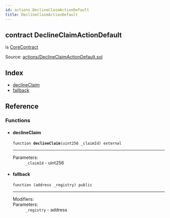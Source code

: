 ```yaml
---
id: actions_DeclineClaimActionDefault
title: DeclineClaimActionDefault
---
```


<div class="contract-doc"><div class="contract"><h2 class="contract-header"><span class="contract-kind">contract</span> DeclineClaimActionDefault</h2><p class="base-contracts"><span>is</span> <a href="shared_CoreContract.html">CoreContract</a></p><div class="source">Source: <a href="/blob/v1.0.0/contracts/actions/DeclineClaimActionDefault.sol" target="_blank">actions/DeclineClaimActionDefault.sol</a></div></div><div class="index"><h2>Index</h2><ul><li><a href="actions_DeclineClaimActionDefault.html#declineClaim">declineClaim</a></li><li><a href="actions_DeclineClaimActionDefault.html#">fallback</a></li></ul></div><div class="reference"><h2>Reference</h2><div class="functions"><h3>Functions</h3><ul><li><div class="item function"><span id="declineClaim" class="anchor-marker"></span><h4 class="name">declineClaim</h4><div class="body"><code class="signature">function <strong>declineClaim</strong><span>(uint256 _claimId) </span><span>external </span></code><hr/><dl><dt><span class="label-parameters">Parameters:</span></dt><dd><div><code>_claimId</code> - uint256</div></dd></dl></div></div></li><li><div class="item function"><span id="fallback" class="anchor-marker"></span><h4 class="name">fallback</h4><div class="body"><code class="signature">function <strong></strong><span>(address _registry) </span><span>public </span></code><hr/><dl><dt><span class="label-modifiers">Modifiers:</span></dt><dd></dd><dt><span class="label-parameters">Parameters:</span></dt><dd><div><code>_registry</code> - address</div></dd></dl></div></div></li></ul></div></div></div>
